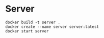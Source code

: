 # Server

```
docker build -t server .
docker create --name server server:latest
docker start server
```
